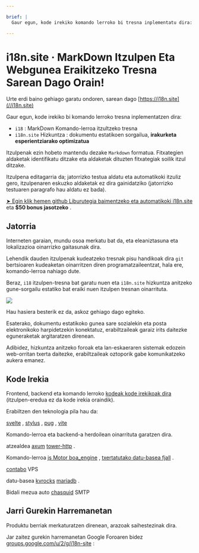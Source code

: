 ```yaml
---

brief: |
  Gaur egun, kode irekiko komando lerroko bi tresna inplementatu dira: i18 (MarkDown komando-lerroko itzulpen tresna) eta i18n.site (hizkuntza anitzeko dokumentu-gune estatikoen sortzailea)

---
```



# i18n.site · MarkDown Itzulpen Eta Webgunea Eraikitzeko Tresna Sarean Dago Orain!

Urte erdi baino gehiago garatu ondoren, sarean dago [https://i18n.site](//i18n.site)

Gaur egun, kode irekiko bi komando lerroko tresna inplementatzen dira:

* `i18` : MarkDown Komando-lerroa itzultzeko tresna
* `i18n.site` Hizkuntza : dokumentu estatikoen sorgailua, **irakurketa esperientziarako optimizatua**

Itzulpenak ezin hobeto mantendu dezake `Markdown` formatua. Fitxategien aldaketak identifikatu ditzake eta aldaketak dituzten fitxategiak soilik itzul ditzake.

Itzulpena editagarria da; jatorrizko testua aldatu eta automatikoki itzuliz gero, itzulpenaren eskuzko aldaketak ez dira gainidatziko (jatorrizko testuaren paragrafo hau aldatu ez bada).

[➤ Egin klik hemen github Liburutegia baimentzeko eta automatikoki i18n.site](https://github.com/login/oauth/authorize?client_id=Ov23liuGAmK0plc9FgB3&amp;scope=user:email,user:follow,public_repo) eta **$50 bonus jasotzeko** .

## Jatorria

Interneten garaian, mundu osoa merkatu bat da, eta eleaniztasuna eta lokalizazioa oinarrizko gaitasunak dira.

Lehendik dauden itzulpenak kudeatzeko tresnak pisu handikoak dira `git` bertsioaren kudeaketan oinarritzen diren programatzaileentzat, hala ere, komando-lerroa nahiago dute.

Beraz, `i18` itzulpen-tresna bat garatu nuen eta `i18n.site` hizkuntza anitzeko gune-sorgailu estatiko bat eraiki nuen itzulpen tresnan oinarrituta.

![](https://p.3ti.site/1723777556.avif)

Hau hasiera besterik ez da, askoz gehiago dago egiteko.

Esaterako, dokumentu estatikoko gunea sare sozialekin eta posta elektronikoko harpidetzekin konektatuz, erabiltzaileak garaiz irits daitezke eguneraketak argitaratzen direnean.

Adibidez, hizkuntza anitzeko foroak eta lan-eskaeraren sistemak edozein web-orritan txerta daitezke, erabiltzaileak oztoporik gabe komunikatzeko aukera emanez.

## Kode Irekia

Frontend, backend eta komando lerroko [kodeak kode irekikoak dira](https://i18n.site/i18n.site/c/src) (itzulpen-eredua ez da kode irekia oraindik).

Erabiltzen den teknologia pila hau da:

[svelte](https://svelte.dev) , [stylus](https://stylus-lang.com) , [pug](https://github.com/pugjs/pug) , [vite](https://github.com/vitejs/vite)

Komando-lerroa eta backend-a herdoilean oinarrituta garatzen dira.

atzealdea [axum](https://github.com/tokio-rs/axum) [tower-http](https://github.com/tower-rs/tower-http/releases) .

Komando-lerroa [js Motor boa_engine](https://docs.rs/boa_engine) , [txertatutako datu-basea fjall](https://github.com/fjall-rs/fjall) .

[contabo](https://my.contabo.com) VPS

datu-basea [kvrocks](https://kvrocks.apache.org) [mariadb](https://mariadb.org) .

Bidali mezua auto [chasquid](https://github.com/albertito/chasquid) SMTP

## Jarri Gurekin Harremanetan

Produktu berriak merkaturatzen direnean, arazoak saihestezinak dira.

Jar zaitez gurekin harremanetan Google Foroaren bidez [groups.google.com/u/2/g/i18n-site](https://groups.google.com/u/2/g/i18n-site) :